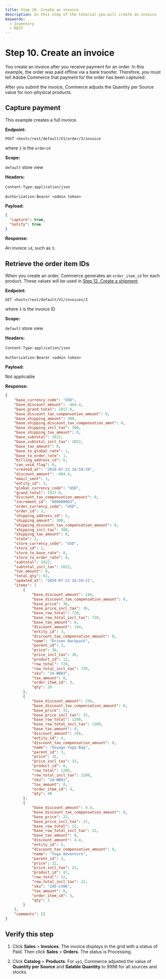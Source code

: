```yaml
---
title: Step 10. Create an invoice
description: In this step of the tutorial you will create an invoice
keywords:
  - Inventory
  - REST
--- 
```

 
# Step 10. Create an invoice

You create an invoice after you receive payment for an order. In this example, the order was paid offline via a bank transfer. Therefore, you must tell Adobe Commerce that payment for the order has been captured.

After you submit the invoice, Commerce adjusts the Quantity per Source value for non-physical products.

## Capture payment

This example creates a full invoice.

**Endpoint:**

`POST <host>/rest/default/V1/order/3/invoice`

where `3` is the `orderid`

**Scope:**

`default` store view

**Headers:**

`Content-Type`: `application/json`

`Authorization`: `Bearer <admin token>`

**Payload:**

```json
{
  "capture": true,
  "notify": true
}
```

**Response:**

An invoice `id`, such as `3`.

## Retrieve the order item IDs

When you create an order, Commerce generates an `order_item_id` for each product. These values will be used in [Step 12. Create a shipment](/rest/tutorials/inventory/create-shipment/).

**Endpoint:**

`GET <host>/rest/default/V1/invoices/3`

where `3` is the invoice ID

**Scope:**

`default` store view

**Headers:**

`Content-Type`: `application/json`

`Authorization`: `Bearer <admin token>`

**Payload:**

Not applicable

**Response:**

```json
{
    "base_currency_code": "USD",
    "base_discount_amount": -404.4,
    "base_grand_total": 1917.6,
    "base_discount_tax_compensation_amount": 0,
    "base_shipping_amount": 300,
    "base_shipping_discount_tax_compensation_amnt": 0,
    "base_shipping_incl_tax": 300,
    "base_shipping_tax_amount": 0,
    "base_subtotal": 2022,
    "base_subtotal_incl_tax": 2022,
    "base_tax_amount": 0,
    "base_to_global_rate": 1,
    "base_to_order_rate": 1,
    "billing_address_id": 6,
    "can_void_flag": 0,
    "created_at": "2020-07-23 16:59:20",
    "discount_amount": -404.4,
    "email_sent": 1,
    "entity_id": 3,
    "global_currency_code": "USD",
    "grand_total": 1917.6,
    "discount_tax_compensation_amount": 0,
    "increment_id": "000000003",
    "order_currency_code": "USD",
    "order_id": 3,
    "shipping_address_id": 5,
    "shipping_amount": 300,
    "shipping_discount_tax_compensation_amount": 0,
    "shipping_incl_tax": 300,
    "shipping_tax_amount": 0,
    "state": 2,
    "store_currency_code": "USD",
    "store_id": 1,
    "store_to_base_rate": 0,
    "store_to_order_rate": 0,
    "subtotal": 2022,
    "subtotal_incl_tax": 2022,
    "tax_amount": 0,
    "total_qty": 61,
    "updated_at": "2020-07-23 16:59:21",
    "items": [
        {
            "base_discount_amount": 144,
            "base_discount_tax_compensation_amount": 0,
            "base_price": 36,
            "base_price_incl_tax": 36,
            "base_row_total": 720,
            "base_row_total_incl_tax": 720,
            "base_tax_amount": 0,
            "discount_amount": 144,
            "entity_id": 3,
            "discount_tax_compensation_amount": 0,
            "name": "Driven Backpack",
            "parent_id": 3,
            "price": 36,
            "price_incl_tax": 36,
            "product_id": 12,
            "row_total": 720,
            "row_total_incl_tax": 720,
            "sku": "24-WB03",
            "tax_amount": 0,
            "order_item_id": 3,
            "qty": 20
        },
        {
            "base_discount_amount": 256,
            "base_discount_tax_compensation_amount": 0,
            "base_price": 32,
            "base_price_incl_tax": 32,
            "base_row_total": 1280,
            "base_row_total_incl_tax": 1280,
            "base_tax_amount": 0,
            "discount_amount": 256,
            "entity_id": 4,
            "discount_tax_compensation_amount": 0,
            "name": "Voyage Yoga Bag",
            "parent_id": 3,
            "price": 32,
            "price_incl_tax": 32,
            "product_id": 8,
            "row_total": 1280,
            "row_total_incl_tax": 1280,
            "sku": "24-WB01",
            "tax_amount": 0,
            "order_item_id": 4,
            "qty": 40
        },
        {
            "base_discount_amount": 4.4,
            "base_discount_tax_compensation_amount": 0,
            "base_price": 22,
            "base_price_incl_tax": 22,
            "base_row_total": 22,
            "base_row_total_incl_tax": 22,
            "base_tax_amount": 0,
            "discount_amount": 4.4,
            "entity_id": 5,
            "discount_tax_compensation_amount": 0,
            "name": "Yoga Adventure",
            "parent_id": 3,
            "price": 22,
            "price_incl_tax": 22,
            "product_id": 47,
            "row_total": 22,
            "row_total_incl_tax": 22,
            "sku": "240-LV06",
            "tax_amount": 0,
            "order_item_id": 5,
            "qty": 1
        }
    ],
    "comments": []
}
```

## Verify this step

1. Click **Sales** > **Invoices**. The invoice displays in the grid with a status of Paid. Then click **Sales** > **Orders**. The status is Processing.

1. Click **Catalog** > **Products**. For `vp1`, Commerce adjusted the value of **Quantity per Source** and **Salable Quantity** to 9998 for all sources and stocks.
